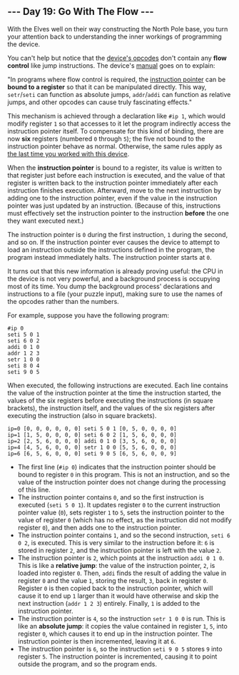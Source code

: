 <article class="day-desc"><h2>--- Day 19: Go With The Flow ---</h2><p>With the Elves well on their way constructing the North Pole base, you turn your attention back to understanding the inner workings of programming the device.</p>
<p>You can't help but notice that the <a href="16">device's opcodes</a> don't contain any <b>flow control</b> like jump instructions. The device's <a href="16">manual</a> goes on to explain:</p>
<p>"In programs where flow control is required, the <a href="https://en.wikipedia.org/wiki/Program_counter">instruction pointer</a> can be <b>bound to a register</b> so that it can be manipulated directly. This way, <code>setr</code>/<code>seti</code> can function as absolute jumps, <code>addr</code>/<code>addi</code> can function as relative jumps, and other opcodes can cause <span title="Good luck maintaining a program that uses a bitwise operation on its instruction pointer, though.">truly fascinating</span> effects."</p>
<p>This mechanism is achieved through a declaration like <code>#ip 1</code>, which would modify register <code>1</code> so that accesses to it let the program indirectly access the instruction pointer itself. To compensate for this kind of binding, there are now <b>six</b> registers (numbered <code>0</code> through <code>5</code>); the five not bound to the instruction pointer behave as normal. Otherwise, the same rules apply as <a href="16">the last time you worked with this device</a>.</p>
<p>When the <b>instruction pointer</b> is bound to a register, its value is written to that register just before each instruction is executed, and the value of that register is written back to the instruction pointer immediately after each instruction finishes execution. Afterward, move to the next instruction by adding one to the instruction pointer, even if the value in the instruction pointer was just updated by an instruction. (Because of this, instructions must effectively set the instruction pointer to the instruction <b>before</b> the one they want executed next.)</p>
<p>The instruction pointer is <code>0</code> during the first instruction, <code>1</code> during the second, and so on. If the instruction pointer ever causes the device to attempt to load an instruction outside the instructions defined in the program, the program instead immediately halts. The instruction pointer starts at <code>0</code>.</p>
<p>It turns out that this new information is already proving useful: the CPU in the device is not very powerful, and a background process is occupying most of its time.  You dump the background process' declarations and instructions to a file (your puzzle input), making sure to use the names of the opcodes rather than the numbers.</p>
<p>For example, suppose you have the following program:</p>
<pre><code>#ip 0
seti 5 0 1
seti 6 0 2
addi 0 1 0
addr 1 2 3
setr 1 0 0
seti 8 0 4
seti 9 0 5
</code></pre>
<p>When executed, the following instructions are executed. Each line contains the value of the instruction pointer at the time the instruction started, the values of the six registers before executing the instructions (in square brackets), the instruction itself, and the values of the six registers after executing the instruction (also in square brackets).</p>
<pre><code>ip=0 [0, 0, 0, 0, 0, 0] seti 5 0 1 [0, 5, 0, 0, 0, 0]
ip=1 [1, 5, 0, 0, 0, 0] seti 6 0 2 [1, 5, 6, 0, 0, 0]
ip=2 [2, 5, 6, 0, 0, 0] addi 0 1 0 [3, 5, 6, 0, 0, 0]
ip=4 [4, 5, 6, 0, 0, 0] setr 1 0 0 [5, 5, 6, 0, 0, 0]
ip=6 [6, 5, 6, 0, 0, 0] seti 9 0 5 [6, 5, 6, 0, 0, 9]
</code></pre>

<ul>
<li>The first line (<code>#ip 0</code>) indicates that the instruction pointer should be bound to register <code>0</code> in this program. This is not an instruction, and so the value of the instruction pointer does not change during the processing of this line.</li>
<li>The instruction pointer contains <code>0</code>, and so the first instruction is executed (<code>seti 5 0 1</code>).  It updates register <code>0</code> to the current instruction pointer value (<code>0</code>), sets register <code>1</code> to <code>5</code>, sets the instruction pointer to the value of register <code>0</code> (which has no effect, as the instruction did not modify register <code>0</code>), and then adds one to the instruction pointer.</li>
<li>The instruction pointer contains <code>1</code>, and so the second instruction, <code>seti 6 0 2</code>, is executed. This is very similar to the instruction before it: <code>6</code> is stored in register <code>2</code>, and the instruction pointer is left with the value <code>2</code>.</li>
<li>The instruction pointer is <code>2</code>, which points at the instruction <code>addi 0 1 0</code>.  This is like a <b>relative jump</b>: the value of the instruction pointer, <code>2</code>, is loaded into register <code>0</code>. Then, <code>addi</code> finds the result of adding the value in register <code>0</code> and the value <code>1</code>, storing the result, <code>3</code>, back in register <code>0</code>. Register <code>0</code> is then copied back to the instruction pointer, which will cause it to end up <code>1</code> larger than it would have otherwise and skip the next instruction (<code>addr 1 2 3</code>) entirely. Finally, <code>1</code> is added to the instruction pointer.</li>
<li>The instruction pointer is <code>4</code>, so the instruction <code>setr 1 0 0</code> is run. This is like an <b>absolute jump</b>: it copies the value contained in register <code>1</code>, <code>5</code>, into register <code>0</code>, which causes it to end up in the instruction pointer. The instruction pointer is then incremented, leaving it at <code>6</code>.</li>
<li>The instruction pointer is <code>6</code>, so the instruction <code>seti 9 0 5</code> stores <code>9</code> into register <code>5</code>. The instruction pointer is incremented, causing it to point outside the program, and so the program ends.</li>
</ul>

</article>

<form method="post" action="19/answer"><input type="hidden" name="level" value="1"></form>